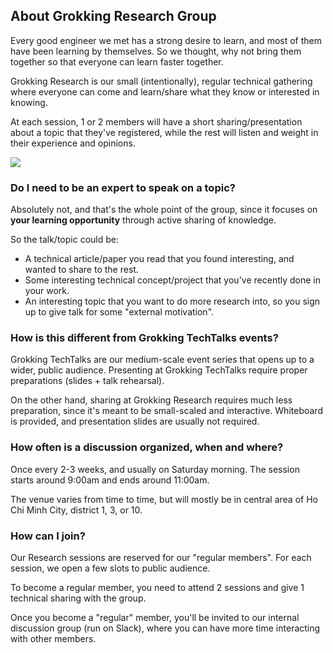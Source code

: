 ## About Grokking Research Group

Every good engineer we met has a strong desire to learn, and most of them have been learning by themselves. So we
thought, why not bring them together so that everyone can learn faster together.

Grokking Research is our small (intentionally), regular technical gathering where everyone can come and learn/share what
they know or interested in knowing.

At each session, 1 or 2 members will have a short sharing/presentation about a topic that they've registered, while the
rest will listen and weight in their experience and opinions.

<img class="img-responsive" src="https://i.imgur.com/VwsaB3D.jpg" />
<!-- <img class="img-responsive" src="https://i.imgur.com/kmSQHqI.jpg" /> -->


### Do I need to be an expert to speak on a topic?

Absolutely not, and that's the whole point of the group, since it focuses on **your learning opportunity** through active
sharing of knowledge.

So the talk/topic could be:

* A technical article/paper you read that you found interesting, and wanted to share to the rest.
* Some interesting technical concept/project that you've recently done in your work.
* An interesting topic that you want to do more research into, so you sign up to give talk for some "external motivation".

### How is this different from Grokking TechTalks events?

Grokking TechTalks are our medium-scale event series that opens up to a wider, public audience. Presenting at Grokking TechTalks
require proper preparations (slides + talk rehearsal).

On the other hand, sharing at Grokking Research requires much less preparation, since it's meant to be small-scaled and interactive.
Whiteboard is provided, and presentation slides are usually not required.

### How often is a discussion organized, when and where?

Once every 2-3 weeks, and usually on Saturday morning. The session starts around 9:00am and ends around 11:00am.

The venue varies from time to time, but will mostly be in central area of Ho Chi Minh City, district 1, 3, or 10.

### How can I join?

Our Research sessions are reserved for our "regular members". For each session, we open a few slots to public audience.

To become a regular member, you need to attend 2 sessions and give 1 technical sharing with the group.

Once you become a "regular" member, you'll be invited to our internal discussion group (run on Slack), where you can have
more time interacting with other members.
